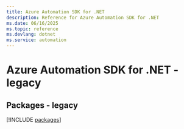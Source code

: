 ```yaml
---
title: Azure Automation SDK for .NET
description: Reference for Azure Automation SDK for .NET
ms.date: 06/16/2025
ms.topic: reference
ms.devlang: dotnet
ms.service: automation
---
```

# Azure Automation SDK for .NET - legacy
## Packages - legacy
[!INCLUDE [packages](automation-index.md)]